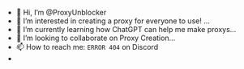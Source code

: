 - 👋 Hi, I’m @ProxyUnblocker
- 👀 I’m interested in creating a proxy for everyone to use! ...
- 🌱 I’m currently learning how ChatGPT can help me make proxys...
- 💞️ I’m looking to collaborate on Proxy Creation...
- 📫 How to reach me: `ERROR 404` on Discord
- 
<!---
ProxyUnblocker/ProxyUnblocker is a ✨ special ✨ repository because its `README.md` (this file) appears on your GitHub profile.
You can click the Preview link to take a look at your changes.
--->
